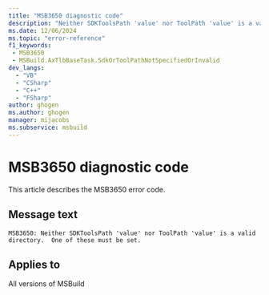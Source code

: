 ```yaml
---
title: "MSB3650 diagnostic code"
description: "Neither SDKToolsPath 'value' nor ToolPath 'value' is a valid directory.  One of these must be set."
ms.date: 12/06/2024
ms.topic: "error-reference"
f1_keywords:
 - MSB3650
 - MSBuild.AxTlbBaseTask.SdkOrToolPathNotSpecifiedOrInvalid
dev_langs:
  - "VB"
  - "CSharp"
  - "C++"
  - "FSharp"
author: ghogen
ms.author: ghogen
manager: mijacobs
ms.subservice: msbuild
---
```


# MSB3650 diagnostic code

<!-- :::ErrorDefinitionDescription::: -->
<!-- :::editable-content name="introDescription"::: -->
This article describes the MSB3650 error code.
<!-- :::editable-content-end::: -->

## Message text

```output
MSB3650: Neither SDKToolsPath 'value' nor ToolPath 'value' is a valid directory.  One of these must be set.
```

<!-- :::editable-content name="postOutputDescription"::: -->
<!--
{StrBegin="MSB3650: "}
-->
<!-- :::editable-content-end::: -->
<!-- :::ErrorDefinitionDescription-end::: -->

## Applies to

All versions of MSBuild
